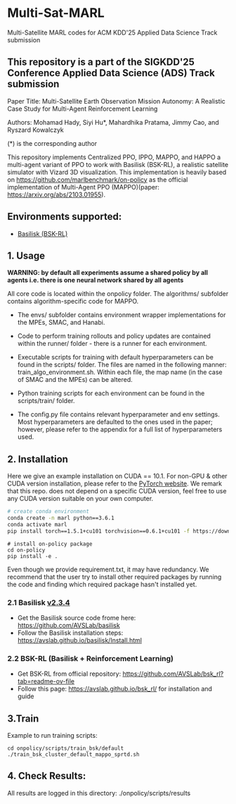 # Multi-Sat-MARL
Multi-Satellite MARL codes for ACM KDD'25 Applied Data Science Track submission

## This repository is a part of the SIGKDD'25 Conference Applied Data Science (ADS) Track submission

Paper Title: Multi-Satellite Earth Observation Mission Autonomy: A Realistic Case Study for Multi-Agent Reinforcement Learning

Authors: Mohamad Hady, Siyi Hu*, Mahardhika Pratama, Jimmy Cao, and Ryszard Kowalczyk

(*) is the corresponding author

This repository implements Centralized PPO, IPPO, MAPPO, and HAPPO a multi-agent variant of PPO to work with Basilisk (BSK-RL), a realistic satellite simulator with Vizard 3D visualization. This implementation is heavily based on https://github.com/marlbenchmark/on-policy as the official implementation of Multi-Agent PPO (MAPPO)(paper: https://arxiv.org/abs/2103.01955). 


## Environments supported:

- [Basilisk (BSK-RL)](https://github.com/AVSLab/bsk_rl)

## 1. Usage
**WARNING: by default all experiments assume a shared policy by all agents i.e. there is one neural network shared by all agents**

All core code is located within the onpolicy folder. The algorithms/ subfolder contains algorithm-specific code
for MAPPO. 

* The envs/ subfolder contains environment wrapper implementations for the MPEs, SMAC, and Hanabi. 

* Code to perform training rollouts and policy updates are contained within the runner/ folder - there is a runner for 
each environment. 

* Executable scripts for training with default hyperparameters can be found in the scripts/ folder. The files are named
in the following manner: train_algo_environment.sh. Within each file, the map name (in the case of SMAC and the MPEs) can be altered. 
* Python training scripts for each environment can be found in the scripts/train/ folder. 

* The config.py file contains relevant hyperparameter and env settings. Most hyperparameters are defaulted to the ones
used in the paper; however, please refer to the appendix for a full list of hyperparameters used. 


## 2. Installation

 Here we give an example installation on CUDA == 10.1. For non-GPU & other CUDA version installation, please refer to the [PyTorch website](https://pytorch.org/get-started/locally/). We remark that this repo. does not depend on a specific CUDA version, feel free to use any CUDA version suitable on your own computer.

``` Bash
# create conda environment
conda create -n marl python==3.6.1
conda activate marl
pip install torch==1.5.1+cu101 torchvision==0.6.1+cu101 -f https://download.pytorch.org/whl/torch_stable.html
```

```
# install on-policy package
cd on-policy
pip install -e .
```

Even though we provide requirement.txt, it may have redundancy. We recommend that the user try to install other required packages by running the code and finding which required package hasn't installed yet.

### 2.1 Basilisk [v2.3.4](https://hanspeterschaub.info/basilisk/index.html)
* Get the Basilisk source code frome here: https://github.com/AVSLab/basilisk
* Follow the Basilisk installation steps: https://avslab.github.io/basilisk/Install.html 

### 2.2 BSK-RL (Basilisk + Reinforcement Learning)
* Get BSK-RL from official repository: https://github.com/AVSLab/bsk_rl?tab=readme-ov-file
* Follow this page: https://avslab.github.io/bsk_rl/ for installation and guide

## 3.Train
Example to run training scripts:
```
cd onpolicy/scripts/train_bsk/default
./train_bsk_cluster_default_mappo_sprtd.sh
```

## 4. Check Results:
All results are logged in this directory: ./onpolicy/scripts/results
